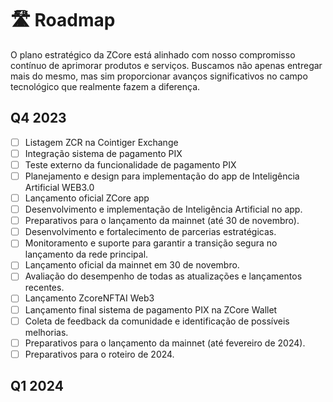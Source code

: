 # 🛣 Roadmap

O plano estratégico da ZCore está alinhado com nosso compromisso contínuo de aprimorar produtos e serviços. Buscamos não apenas entregar mais do mesmo, mas sim proporcionar avanços significativos no campo tecnológico que realmente fazem a diferença.

## Q4 2023

* [ ] Listagem ZCR na Cointiger Exchange
* [ ] Integração sistema de pagamento PIX
* [ ] Teste externo da funcionalidade de pagamento PIX
* [ ] Planejamento e design para implementação do app de Inteligência Artificial WEB3.0
* [ ] Lançamento oficial ZCore app
* [ ] Desenvolvimento e implementação de Inteligência Artificial no app.
* [ ] Preparativos para o lançamento da mainnet (até 30 de novembro).
* [ ] Desenvolvimento e fortalecimento de parcerias estratégicas.
* [ ] Monitoramento e suporte para garantir a transição segura no lançamento da rede principal.
* [ ] Lançamento oficial da mainnet em 30 de novembro.
* [ ] Avaliação do desempenho de todas as atualizações e lançamentos recentes.
* [ ] Lançamento ZcoreNFTAI Web3
* [ ] Lançamento final sistema de pagamento PIX na ZCore Wallet
* [ ] Coleta de feedback da comunidade e identificação de possíveis melhorias.
* [ ] Preparativos para o lançamento da mainnet (até fevereiro de 2024).
* [ ] Preparativos para o roteiro de 2024.

## Q1 2024
